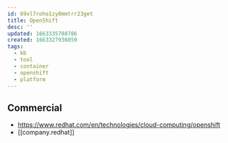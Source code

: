 ```yaml
---
id: 69vl7roho1zy0mmtrr23get
title: OpenShift
desc: ''
updated: 1663335788786
created: 1663327936059
tags:
  - kb
  - tool
  - container
  - openshift
  - platform
---
```


## Commercial

* <https://www.redhat.com/en/technologies/cloud-computing/openshift>
* [[company.redhat]]
